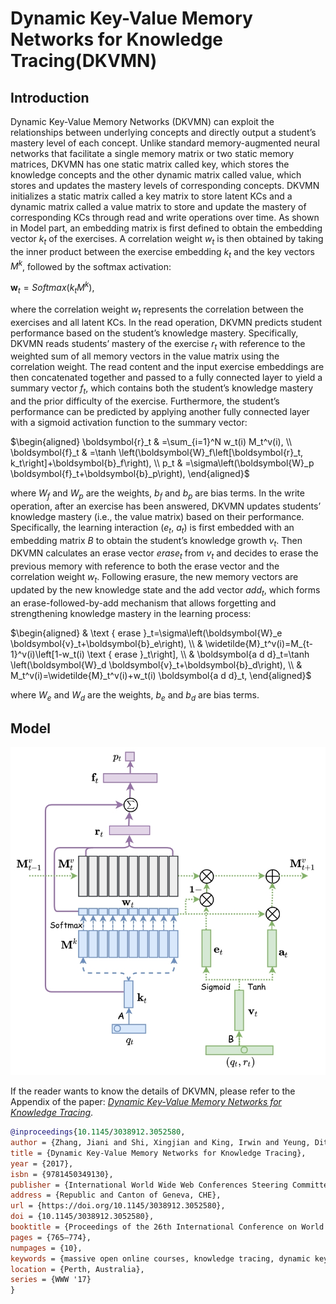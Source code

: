 # Dynamic Key-Value Memory Networks for Knowledge Tracing(DKVMN)

## Introduction
Dynamic Key-Value Memory Networks (DKVMN) can exploit the relationships between underlying concepts and directly output a student’s mastery level of each concept. Unlike standard memory-augmented neural networks that facilitate a single memory matrix or two static memory matrices, DKVMN has one static matrix called key, which stores the knowledge concepts and the other dynamic matrix called value, which stores and updates the mastery levels of corresponding concepts. DKVMN initializes a static matrix called a key matrix to store latent KCs and a dynamic matrix called a value matrix to store and update the mastery of corresponding KCs through read and write operations over time. As shown in Model part, an embedding matrix is first defined to obtain the embedding vector $k_t$ of the exercises. A correlation weight $w_t$ is then obtained by taking the inner product between the exercise embedding $k_t$ and the key vectors $M^k$, followed by the softmax activation:

$\boldsymbol{w}_t=Softmax\left(k_t M^k\right),$

where the correlation weight $w_t$ represents the correlation between the exercises and all latent KCs. In the read operation, DKVMN predicts student performance based on the student’s knowledge mastery. Specifically, DKVMN reads students’ mastery of the exercise $r_t$ with reference to the weighted sum of all memory vectors in the value matrix using the correlation weight. The read content and the input exercise embeddings are then concatenated together and passed to a fully connected layer to yield a summary vector $f_t$, which contains both the student’s knowledge mastery and the prior difficulty of the exercise. Furthermore, the student’s performance can be predicted by applying another fully connected layer with a sigmoid activation function to the summary vector:

$\begin{aligned}
\boldsymbol{r}_t & =\sum_{i=1}^N w_t(i) M_t^v(i), \\
\boldsymbol{f}_t & =\tanh \left(\boldsymbol{W}_f\left[\boldsymbol{r}_t, k_t\right]+\boldsymbol{b}_f\right), \\
p_t & =\sigma\left(\boldsymbol{W}_p \boldsymbol{f}_t+\boldsymbol{b}_p\right),
\end{aligned}$

where $W_f$ and $W_p$ are the weights, $b_f$ and $b_p$ are bias terms. In the write operation, after an exercise has been answered, DKVMN updates students’ knowledge mastery (i.e., the value matrix) based on their performance. Specifically, the learning interaction ($e_t$, $a_t$) is first embedded with an embedding matrix $B$ to obtain the student’s knowledge growth $v_t$. Then DKVMN calculates an erase vector $erase_t$ from $v_t$ and decides to erase the previous memory with reference to both the erase vector and the correlation weight $w_t$. Following erasure, the new memory vectors are updated by the new knowledge state and the add vector $add_t$, which forms an erase-followed-by-add mechanism that allows forgetting and strengthening knowledge mastery in the learning process:

$\begin{aligned}
& \text { erase }_t=\sigma\left(\boldsymbol{W}_e \boldsymbol{v}_t+\boldsymbol{b}_e\right), \\
& \widetilde{M}_t^v(i)=M_{t-1}^v(i)\left[1-w_t(i) \text { erase }_t\right], \\
& \boldsymbol{a d d}_t=\tanh \left(\boldsymbol{W}_d \boldsymbol{v}_t+\boldsymbol{b}_d\right), \\
& M_t^v(i)=\widetilde{M}_t^v(i)+w_t(i) \boldsymbol{a d d}_t,
\end{aligned}$

where $W_e$ and $W_d$ are the weights, $b_e$ and $b_d$ are bias terms.




## Model

![model](_static/DKVMN.png)


If the reader wants to know the details of DKVMN, please refer to the Appendix of the paper: *[Dynamic Key-Value Memory Networks for Knowledge Tracing](https://arxiv.org/pdf/1611.08108v1.pdf)*.

```bibtex
@inproceedings{10.1145/3038912.3052580,
author = {Zhang, Jiani and Shi, Xingjian and King, Irwin and Yeung, Dit-Yan},
title = {Dynamic Key-Value Memory Networks for Knowledge Tracing},
year = {2017},
isbn = {9781450349130},
publisher = {International World Wide Web Conferences Steering Committee},
address = {Republic and Canton of Geneva, CHE},
url = {https://doi.org/10.1145/3038912.3052580},
doi = {10.1145/3038912.3052580},
booktitle = {Proceedings of the 26th International Conference on World Wide Web},
pages = {765–774},
numpages = {10},
keywords = {massive open online courses, knowledge tracing, dynamic key-value memory networks, deep learning},
location = {Perth, Australia},
series = {WWW '17}
}
```

